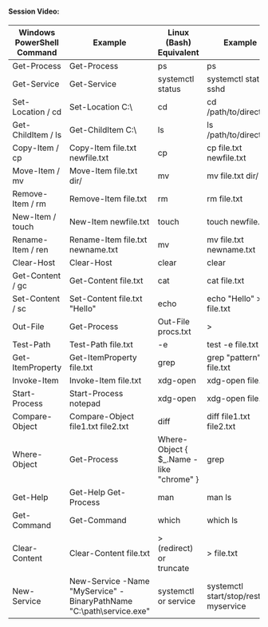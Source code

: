#### Session Video:
    


#### 


| Windows PowerShell Command     | Example                       | Linux (Bash) Equivalent     | Example                       |
|---------------------------------|-------------------------------|-----------------------------|-------------------------------|
| Get-Process                     | Get-Process                   | ps                          | ps                            |
| Get-Service                     | Get-Service                   | systemctl status            | systemctl status sshd         |
| Set-Location / cd               | Set-Location C:\              | cd                          | cd /path/to/directory          |
| Get-ChildItem / ls              | Get-ChildItem C:\             | ls                          | ls /path/to/directory          |
| Copy-Item / cp                  | Copy-Item file.txt newfile.txt | cp                          | cp file.txt newfile.txt        |
| Move-Item / mv                  | Move-Item file.txt dir/       | mv                          | mv file.txt dir/               |
| Remove-Item / rm                | Remove-Item file.txt          | rm                          | rm file.txt                    |
| New-Item / touch                | New-Item newfile.txt          | touch                       | touch newfile.txt              |
| Rename-Item / ren               | Rename-Item file.txt newname.txt | mv                        | mv file.txt newname.txt        |
| Clear-Host                      | Clear-Host                    | clear                       | clear                         |
| Get-Content / gc                | Get-Content file.txt          | cat                         | cat file.txt                  |
| Set-Content / sc                | Set-Content file.txt "Hello"   | echo                        | echo "Hello" > file.txt        |
| Out-File                        | Get-Process | Out-File procs.txt | >                         | ps > procs.txt                |
| Test-Path                       | Test-Path file.txt            | -e                          | test -e file.txt              |
| Get-ItemProperty                | Get-ItemProperty file.txt     | grep                        | grep "pattern" file.txt       |
| Invoke-Item                     | Invoke-Item file.txt          | xdg-open                    | xdg-open file.txt             |
| Start-Process                   | Start-Process notepad         | xdg-open                    | xdg-open file.txt             |
| Compare-Object                  | Compare-Object file1.txt file2.txt | diff                    | diff file1.txt file2.txt      |
| Where-Object                    | Get-Process | Where-Object { $_.Name -like "chrome" } | grep                | ps aux | grep "chrome"          |
| Get-Help                        | Get-Help Get-Process          | man                         | man ls                        |
| Get-Command                     | Get-Command                   | which                       | which ls                      |
| Clear-Content                   | Clear-Content file.txt        | > (redirect) or truncate    | > file.txt                    |
| New-Service                     | New-Service -Name "MyService" -BinaryPathName "C:\path\service.exe" | systemctl or service | systemctl start/stop/restart myservice |
